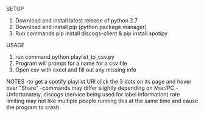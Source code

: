 SETUP
1. Download and install latest release of python 2.7
2. Download and install pip (python package manager)
3. Run commands pip install discogs-client & pip install spotipy

USAGE
1. run command python playlist_to_csv.py <SPOTIFY URI> <y or n for labels>
2. Program will prompt for a name for a csv file
3. Open csv with excel and fill out any missing info

NOTES
-to get a spotify playlist URI click the 3 dots on its page and hover over "Share"
-commands may differ slightly depending on Mac/PC
-Unfortunately, discogs (service being used for label information) rate limiting 
may not like multiple people running this at the same time and cause the program to crash
